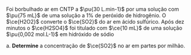 Foi borbulhado ar em CNTP a $\pu{30 L.min-1}$ por uma solução com $\pu{75 mL}$ de uma solução a $1\%$ de peróxido de hidrogênio. O $\ce{H2O2}$ converte o $\ce{SO2}$ do ar em ácido sulfúrico. Após dez minutos o $\ce{H2SO4}$ foi titulado com $\ce{10 mL}$ de uma solução $\pu{0,002 mol.L-1}$ em hidróxido de sódio  

a. **Determine** a concentração de $\ce{SO2}$ no ar em partes por milhão.
